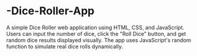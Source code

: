 # -Dice-Roller-App
A simple Dice Roller web application using HTML, CSS, and JavaScript. Users can input the number of dice, click the "Roll Dice" button, and get random dice results displayed visually. The app uses JavaScript's random function to simulate real dice rolls dynamically.
